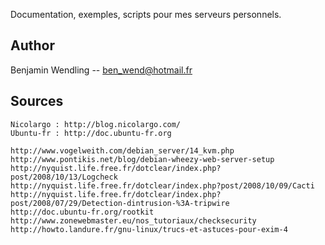 Documentation, exemples, scripts pour mes serveurs personnels.

Author
------
Benjamin Wendling -- ben_wend@hotmail.fr

Sources
-------
	Nicolargo : http://blog.nicolargo.com/
	Ubuntu-fr : http://doc.ubuntu-fr.org
	
	http://www.vogelweith.com/debian_server/14_kvm.php
	http://www.pontikis.net/blog/debian-wheezy-web-server-setup
	http://nyquist.life.free.fr/dotclear/index.php?post/2008/10/13/Logcheck
	http://nyquist.life.free.fr/dotclear/index.php?post/2008/10/09/Cacti
	http://nyquist.life.free.fr/dotclear/index.php?post/2008/07/29/Detection-dintrusion-%3A-tripwire
	http://doc.ubuntu-fr.org/rootkit
	http://www.zonewebmaster.eu/nos_tutoriaux/checksecurity
	http://howto.landure.fr/gnu-linux/trucs-et-astuces-pour-exim-4